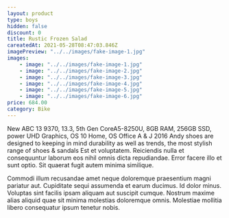 ```yaml
---
layout: product
type: boys
hidden: false
discount: 0
title: Rustic Frozen Salad
careatedAt: 2021-05-28T08:47:03.846Z
imagePreview: "../../images/fake-image-1.jpg"
images:
    - image: "../../images/fake-image-1.jpg"
    - image: "../../images/fake-image-2.jpg"
    - image: "../../images/fake-image-3.jpg"
    - image: "../../images/fake-image-4.jpg"
    - image: "../../images/fake-image-5.jpg"
    - image: "../../images/fake-image-6.jpg"
price: 684.00
category: Bike
---
```

New ABC 13 9370, 13.3, 5th Gen CoreA5-8250U, 8GB RAM, 256GB SSD, power UHD Graphics, OS 10 Home, OS Office A & J 2016
Andy shoes are designed to keeping in mind durability as well as trends, the most stylish range of shoes & sandals
Est et voluptatem. Reiciendis nulla et consequuntur laborum eos nihil omnis dicta repudiandae. Error facere illo et sunt optio. Sit quaerat fugit autem minima similique.
 Commodi illum recusandae amet neque doloremque praesentium magni pariatur aut. Cupiditate sequi assumenda et earum ducimus. Id dolor minus. Voluptas sint facilis ipsam aliquam aut suscipit cumque. Nostrum maxime alias aliquid quae sit minima molestias doloremque omnis. Molestiae mollitia libero consequatur ipsum tenetur nobis.
